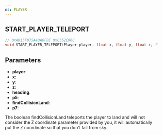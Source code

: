 ```yaml
---
ns: PLAYER
---
```

## START_PLAYER_TELEPORT

```c
// 0xAD15F075A4DA0FDE 0xC552E06C
void START_PLAYER_TELEPORT(Player player, float x, float y, float z, float heading, BOOL p5, BOOL findCollisionLand, BOOL p7);
```


## Parameters
* **player**: 
* **x**: 
* **y**: 
* **z**: 
* **heading**: 
* **p5**: 
* **findCollisionLand**: 
* **p7**: 

The boolean findCollisionLand teleports the player to land and will not consider the Z coordinate parameter provided by you, it will automatically put the Z coordinate so that you don't fall from sky.

